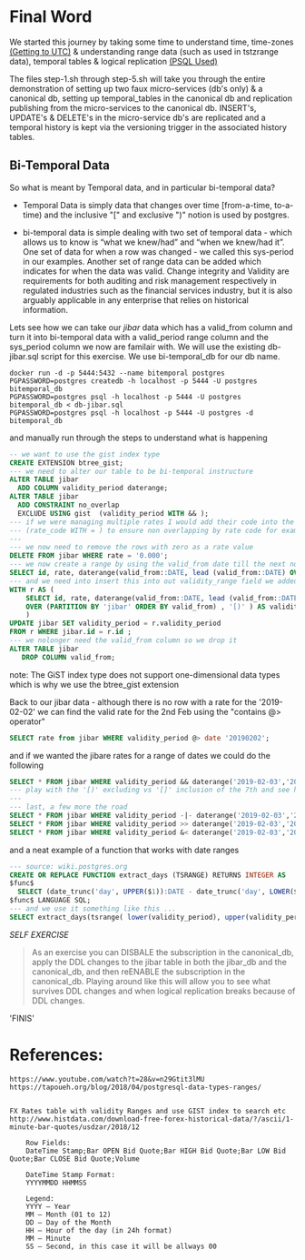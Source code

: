 # Final Word

We started this journey by taking some time to understand time, time-zones [(Getting to UTC)](getting_to_UTC.md) & understanding range data (such as used in tstzrange data), temporal tables & logical replication [(PSQL Used)](psql_used.md)

The files step-1.sh through step-5.sh will take you through the entire demonstration of setting up two faux micro-services (db's only) & a canonical db, setting up temporal_tables in the canonical db and replication publishing from the micro-services to the canonical db.  INSERT's, UPDATE's & DELETE's in the micro-service db's are replicated and a temporal history is kept via the versioning trigger in the associated history tables.


## Bi-Temporal Data
So what is meant by Temporal data, and in particular bi-temporal data?

* Temporal Data is simply data that changes over time [from-a-time, to-a-time) and the inclusive "[" and exclusive ")" notion is used by postgres.

* bi-temporal data is simple dealing with two set of temporal data - which allows us to know is “what we knew/had” and “when we knew/had it”.  One set of data for when a row was changed - we called this sys-period in our examples.  Another set of range data can be added which indicates for when the data was valid.  Change integrity and Validity are requirements for both auditing and risk management respectively in regulated industries such as the financial services industry, but it is also arguably applicable in any enterprise that relies on historical information.

Lets see how we can take our *jibar* data which has a valid_from column and turn it into bi-temporal data with a valid_period range column and the sys_period column we now are familair with. We will use the existing db-jibar.sql script for this exercise. We use bi-temporal_db for our db name.

```
docker run -d -p 5444:5432 --name bitemporal postgres
PGPASSWORD=postgres createdb -h localhost -p 5444 -U postgres bitemporal_db
PGPASSWORD=postgres psql -h localhost -p 5444 -U postgres bitemporal_db < db-jibar.sql
PGPASSWORD=postgres psql -h localhost -p 5444 -U postgres -d bitemporal_db
```

and manually run through the steps to understand what is happening
```SQL
-- we want to use the gist index type
CREATE EXTENSION btree_gist;
--- we need to alter our table to be bi-temporal instructure
ALTER TABLE jibar 
  ADD COLUMN validity_period daterange;
ALTER TABLE jibar
  ADD CONSTRAINT no_overlap   
  EXCLUDE USING gist  (validity_period WITH && );
--- if we were managing multiple rates I would add their code into the gist 
--- (rate_code WITH = ) to ensure non overlapping by rate code for example...  
---
--- we now need to remove the rows with zero as a rate value
DELETE FROM jibar WHERE rate = '0.000';
--- we now create a range by using the valid_from date till the next non-missing row by date
SELECT id, rate, daterange(valid_from::DATE, lead (valid_from::DATE) OVER (PARTITION BY 'jibar' ORDER BY valid_from) , '[)' ) FROM jibar;
--- and we need into insert this into out validity_range field we added
WITH r AS (
    SELECT id, rate, daterange(valid_from::DATE, lead (valid_from::DATE) 
    OVER (PARTITION BY 'jibar' ORDER BY valid_from) , '[)' ) AS validity_period FROM jibar
    )                                                                    
UPDATE jibar SET validity_period = r.validity_period 
FROM r WHERE jibar.id = r.id ;
--- we nolonger need the valid_from column so we drop it
ALTER TABLE jibar
   DROP COLUMN valid_from;
```
note: The GiST index type does not support one-dimensional data types which is why we use the btree_gist extension

Back to our jibar data - although there is no row with a rate for the '2019-02-02' we can find the valid rate for the 2nd Feb using the "contains @> operator"
```SQL
SELECT rate from jibar WHERE validity_period @> date '20190202';
```
and if we wanted the jibare rates for a range of dates we could do the following
```SQL
SELECT * FROM jibar WHERE validity_period && daterange('2019-02-03','2019-02-07', '[)');
--- play with the '[)' excluding vs '[]' inclusion of the 7th and see how it works
---
--- last, a few more the road
SELECT * FROM jibar WHERE validity_period -|- daterange('2019-02-03','2019-02-07', '[)');
SELECT * FROM jibar WHERE validity_period >> daterange('2019-02-03','2019-02-07', '[)');
SELECT * FROM jibar WHERE validity_period &< daterange('2019-02-03','2019-02-07', '[)');
```
and a neat example of a function that works with date ranges
```SQL
--- source: wiki.postgres.org
CREATE OR REPLACE FUNCTION extract_days (TSRANGE) RETURNS INTEGER AS
$func$
  SELECT (date_trunc('day', UPPER($1)):DATE - date_trunc('day', LOWER($1)):DATE) + 1;
$func$ LANGUAGE SQL;
--- and we use it something like this ...
SELECT extract_days(tsrange( lower(validity_period), upper(validity_period))) as validity_days, rate, validity_period FROM jibar;
```

*SELF EXERCISE*
> As an exercise you can DISBALE the subscription in the canonical_db, 
> apply the DDL changes to the jibar table in both the jibar_db and the
> canonical_db, and then reENABLE the subscription in the canonical_db. 
> Playing around like this will allow you to see what survives DDL changes 
> and when logical replication breaks because of DDL changes.


'FINIS'


References:
======
```
https://www.youtube.com/watch?t=28&v=n29Gtit3lMU
https://tapoueh.org/blog/2018/04/postgresql-data-types-ranges/


FX Rates table with validity Ranges and use GIST index to search etc
http://www.histdata.com/download-free-forex-historical-data/?/ascii/1-minute-bar-quotes/usdzar/2018/12

    Row Fields:
    DateTime Stamp;Bar OPEN Bid Quote;Bar HIGH Bid Quote;Bar LOW Bid Quote;Bar CLOSE Bid Quote;Volume

    DateTime Stamp Format:
    YYYYMMDD HHMMSS

    Legend:
    YYYY – Year
    MM – Month (01 to 12)
    DD – Day of the Month
    HH – Hour of the day (in 24h format)
    MM – Minute
    SS – Second, in this case it will be allways 00
```





